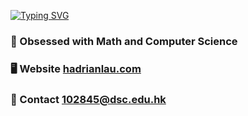 [![Typing SVG](https://readme-typing-svg.demolab.com?font=Manrope&size=30&duration=3000&pause=1000&color=F7F7F7&repeat=false&width=435&lines=%E5%93%88%E5%9B%89+I'm+Hadrian!+%F0%9F%91%8B)](https://git.io/typing-svg)
### 🧠 Obsessed with Math and Computer Science
### 🖥️ Website [hadrianlau.com](https://hadrianlau.com)
### 📨 Contact [102845@dsc.edu.hk](mailto:102845@dsc.edu.hk)
